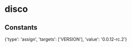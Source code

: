 # disco







## Constants


{'type': 'assign', 'targets': ['VERSION'], 'value': '0.0.12-rc.2'}






